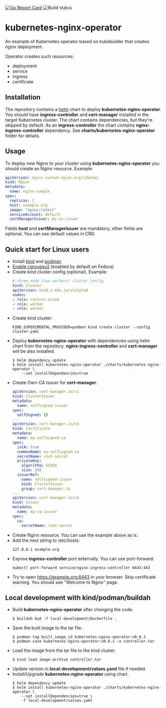 [![Go Report Card](https://goreportcard.com/badge/github.com/LuciferInLove/kubernetes-nginx-operator)](https://goreportcard.com/report/github.com/LuciferInLove/kubernetes-nginx-operator)
![Build status](https://github.com/LuciferInLove/kubernetes-nginx-operator/workflows/Build/badge.svg)

# kubernetes-nginx-operator

An example of Kubernetes operator based on kubebuilder that creates nginx deployment.

Operator creates such resources:
* deployment
* service
* ingress
* certificate

## Installation

The repository contains a [helm](https://helm.sh/) chart to deploy **kubernetes-nginx-operator**.
You should have **ingress-controller** and **cert-manager** installed in the target Kubernetes cluster.
The chart contains dependencies, but they're skipped by default. As an **ingress-controller** the chart contains **nginx-ingress-controller** dependency.
See **charts/kubernetes-nginx-operator** folder for details.

## Usage

To deploy new Nginx to your cluster using **kubernetes-nginx-operator** you should create an Nginx resource. Example:

```yaml
apiVersion: nginx.custom-nginx.org/v1beta1
kind: Nginx
metadata:
  name: nginx-sample
spec:
  replicas: 1
  host: example.org
  image: "nginx:latest"
  serviceAccount: default
  certManagerIssuer: my-ca-issuer
```

Fields **host** and **certManagerIssuer** are mandatory, other fields are optional. You can see default values in CRD.

## Quick start for Linux users

* Install [kind](https://kind.sigs.k8s.io/docs/user/quick-start/) and [podman](https://podman.io/)
* [Enable cgroupsv2](https://kind.sigs.k8s.io/docs/user/rootless/) (enabled by default on Fedora)
* Create kind cluster config (optional). Example:
    ```yaml
    # three node (two workers) cluster config
    kind: Cluster
    apiVersion: kind.x-k8s.io/v1alpha4
    nodes:
    - role: control-plane
    - role: worker
    - role: worker
    ```
* Create kind cluster:
    ```shell
    KIND_EXPERIMENTAL_PROVIDER=podman kind create cluster --config cluster.yaml
    ```
* Deploy **kubernetes-nginx-operator** with dependencies using helm chart from the repository. **nginx-ingress-controller** and **cert-manager** will be also installed.
    ```shell
    $ helm dependency update
    $ helm install kubernetes-nginx-operator ./charts/kubernetes-nginx-operator \
        --set installDependencies=true
    ```
* Create Own-CA Issuer for **cert-manager**.
    ```yaml
    apiVersion: cert-manager.io/v1
    kind: ClusterIssuer
    metadata:
      name: selfsigned-issuer
    spec:
      selfSigned: {}
    ---
    apiVersion: cert-manager.io/v1
    kind: Certificate
    metadata:
      name: my-selfsigned-ca
    spec:
      isCA: true
      commonName: my-selfsigned-ca
      secretName: root-secret
      privateKey:
        algorithm: ECDSA
        size: 256
      issuerRef:
        name: selfsigned-issuer
        kind: ClusterIssuer
        group: cert-manager.io
    ---
    apiVersion: cert-manager.io/v1
    kind: Issuer
    metadata:
      name: my-ca-issuer
    spec:
      ca:
        secretName: root-secret
    ```
* Create Nginx resource. You can use the example above as is.
* Add the next string to /etc/hosts:
    ```shell
    127.0.0.1 example.org
    ```
* Expose **ingress-controller** port externally. You can use port-forward:
    ```shell
    kubectl port-forward service/nginx-ingress-controller 8443:443
    ```
* Try to open https://example.org:8443 in your browser. Skip certificate warning. You should see "Welcome to Nginx" page.

## Local development with kind/podman/buildah

* Build **kubernetes-nginx-operator** after changing the code.
    ```shell
    $ buildah bud -f local-development/Dockerfile .
    ```
* Save the built image to the tar file.
    ```shell
    $ podman tag built_image_id kubernetes-nginx-operator:v0.0.1
    $ podman save kubernetes-nginx-operator:v0.0.1 -o controller.tar
    ```
* Load the image from the tar file to the kind cluster.
    ```shell
    $ kind load image-archive controller.tar
    ```
* Update version in **local-development/values.yaml** file if needed.
* Install/Upgrade **kubernetes-nginx-operator** using chart.
    ```shell
    $ helm dependency update
    $ helm install kubernetes-nginx-operator ./charts/kubernetes-nginx-operator \
        --set installDependencies=true \
        -f local-development/values.yaml
    ```
